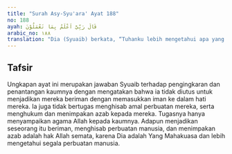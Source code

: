 ```yaml
---
title: "Surah Asy-Syu'ara' Ayat 188"
no: 188
ayah: قَالَ رَبِّيْٓ اَعْلَمُ بِمَا تَعْمَلُوْنَ  
arabic_no: ١٨٨
translation: "Dia (Syuaib) berkata, “Tuhanku lebih mengetahui apa yang kamu kerjakan.”"
---
```


## Tafsir

Ungkapan ayat ini merupakan jawaban Syuaib terhadap pengingkaran dan penantangan kaumnya dengan mengatakan bahwa ia tidak diutus untuk menjadikan mereka beriman dengan memasukkan iman ke dalam hati mereka. Ia juga tidak bertugas menghisab amal perbuatan mereka, serta menghukum dan menimpakan azab kepada mereka. Tugasnya hanya menyampaikan agama Allah kepada kaumnya. Adapun menjadikan seseorang itu beriman, menghisab perbuatan manusia, dan menimpakan azab adalah hak Allah semata, karena Dia adalah Yang Mahakuasa dan lebih mengetahui segala perbuatan manusia.